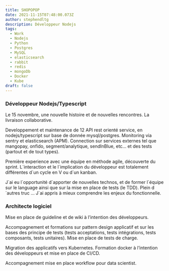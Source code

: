```yaml
---
title: SHOPOPOP
date: 2021-11-15T07:48:00.073Z
author: stephendltg
description: Développeur Nodejs
tags:
  - Work
  - Nodejs
  - Python
  - Postgres
  - MySQL
  - elasticsearch
  - rabbit
  - redis
  - mongoDb
  - Docker
  - Kube
draft: false
---
```

### Développeur Nodejs/Typescript

Le 15 novembre, une nouvelle histoire et de nouvelles rencontres. La livraison collaborative.

Developpement et maintenance de 12 API rest orienté service, en nodejs/typescript sur base de donnée mysql/postgres. Monitoring via sentry et elasticsearch (APM). Connection sur services externes tel que mangopay, onfido, segment/analytique, sendInBlue, etc... et des tests (partout et de tout types).

Première experience avec une équipe en méthode agile, découverte du sprint. L´interaction et le l´implication du développeur est totalement différentes d´un cycle en V ou d´un kanban.

J´ai eu l´opportunité d´apporter de nouvelles technos, et de former l´équipe sur le language ainsi que sur la mise en place de tests (le TDD). Plein d´autres truc ... J´ai appris à mieux comprendre les enjeux du fonctionnelle.

### Architecte logiciel

Mise en place de guideline et de wiki à l’intention des développeurs.

Accompagnement et formations sur pattern design applicatif et sur les bases des principe de tests (tests acceptations, tests intégrations, tests composants, tests unitaires). Mise en place de tests de charge.

Migration des applicatifs vers Kubernetes. Formation docker à l’intention des développeurs et mise en place de CI/CD.

Accompagnement mise en place workflow pour data scientist.